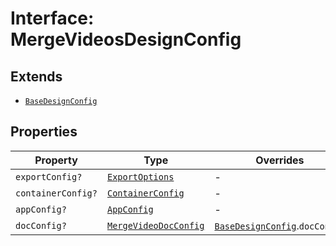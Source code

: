 # Interface: MergeVideosDesignConfig

## Extends

- [`BaseDesignConfig`](Basedesign-config.md)

## Properties

| Property | Type | Overrides | Inherited from |
| ------ | ------ | ------ | ------ |
| `exportConfig?` | [`ExportOptions`](../../../ExportConfig.types/type-aliases/export-options/index.md) | - | [`BaseDesignConfig`](Basedesign-config.md).`exportConfig` |
| `containerConfig?` | [`ContainerConfig`](../../../ContainerConfig.types/type-aliases/container-config/index.md) | - | [`BaseDesignConfig`](Basedesign-config.md).`containerConfig` |
| `appConfig?` | [`AppConfig`](../../AppConfig.types/interfaces/app-config.md) | - | [`BaseDesignConfig`](Basedesign-config.md).`appConfig` |
| `docConfig?` | [`MergeVideoDocConfig`](../../DocConfig.types/interfaces/merge-video-doc-config/index.md) | [`BaseDesignConfig`](Basedesign-config.md).`docConfig` | - |

